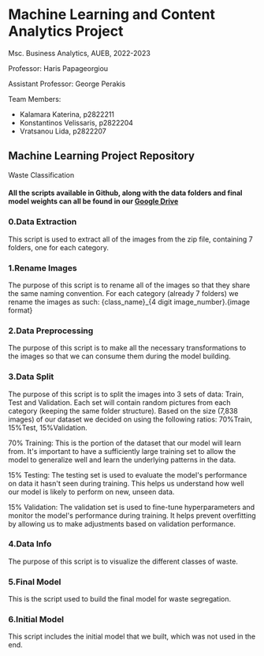 # Machine Learning and Content Analytics Project
Msc. Business Analytics, AUEB, 2022-2023

Professor: Haris Papageorgiou

Assistant Professor: George Perakis

Team Members:
- Kalamara Katerina, p2822211
- Konstantinos Velissaris, p2822204
- Vratsanou Lida, p2822207


## Machine Learning Project Repository

Waste Classification 

#### All the scripts available in Github, along with the data folders and final model weights can all be found in our [Google Drive](https://drive.google.com/drive/folders/1urVhqK5nDfZzLGhPScMxFY_cBKNHjzlH?usp=sharing)


### 0.Data Extraction
This script is used to extract all of the images from the zip file, containing 7 folders, one for each category.

### 1.Rename Images
The purpose of this script is to rename all of the images so that they share the same naming convention. For each category (already 7 folders) we rename the images as such: {class_name}_{4 digit image_number}.{image format}

### 2.Data Preprocessing
The purpose of this script is to make all the necessary transformations to the images so that we can consume them during the model building.

### 3.Data Split
The purpose of this script is to split the images into 3 sets of data: Train, Test and Validation. Each set will contain random pictures from each category (keeping the same folder structure). Based on the size (7,838 images) of our dataset we decided on using the following ratios: 70%Train, 15%Test, 15%Validation.

70% Training: This is the portion of the dataset that our model will learn from. It's important to have a sufficiently large training set to allow the model to generalize well and learn the underlying patterns in the data.

15% Testing: The testing set is used to evaluate the model's performance on data it hasn't seen during training. This helps us understand how well our model is likely to perform on new, unseen data.

15% Validation: The validation set is used to fine-tune hyperparameters and monitor the model's performance during training. It helps prevent overfitting by allowing us to make adjustments based on validation performance.

### 4.Data Info
The purpose of this script is to visualize the different classes of waste.

### 5.Final Model
This is the script used to build the final model for waste segregation.

### 6.Initial Model
This script includes the initial model that we built, which was not used in the end.
